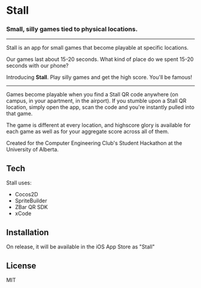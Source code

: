 Stall
=========
### Small, silly games tied to physical locations.
-------------------

Stall is an app for small games that become playable at specific locations. 

Our games last about 15-20 seconds. What kind of place do we spent 15-20 seconds with our phone?

Introducing **Stall**. Play silly games and get the high score. You'll be famous!

------------

Games become playable when you find a Stall QR code anywhere (on campus, in your apartment, in the airport). If you stumble upon a Stall QR location, simply open the app, scan the code and you're instantly pulled into that game.  

The game is different at every location, and highscore glory is available for each game as well as for your aggregate score across all of them.

Created for the Computer Engineering Club's Student Hackathon at the University of Alberta.

Tech
--

Stall uses:
- Cocos2D
- SpriteBuilder
- ZBar QR SDK
- xCode

Installation
--
On release, it will be available in the iOS App Store as "Stall"

License
----

MIT
